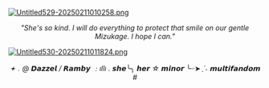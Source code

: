 [![Untitled529-20250211010258.png](https://i.postimg.cc/XJ4LtK5s/Untitled529-20250211010258.png)](https://postimg.cc/jW3y77Zf)


<p align="center"><i>"She's so kind. I will do everything to protect that smile on our gentle Mizukage. I hope I can." </i></p>


[![Untitled530-20250211011824.png](https://i.postimg.cc/65kdDLJC/Untitled530-20250211011824.png)](https://postimg.cc/gnKXhh00)



   

<p align="center"><i>
𖥔﹒@  𝘿𝙖𝙯𝙯𝙚𝙡 / 𝙍𝙖𝙢𝙗𝙮 ﹕ıllı
.  𝙨𝙝𝙚╰╮ 𝙝𝙚𝙧   ☆    𝙢𝙞𝙣𝙤𝙧
 ╰┈➤ˎˊ˗  𝗺𝘂𝗹𝘁𝗶𝗳𝗮𝗻𝗱𝗼𝗺   #
